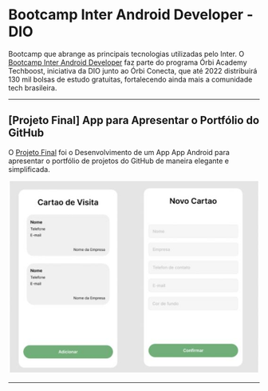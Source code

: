 # Bootcamp Inter Android Developer - DIO
Bootcamp que abrange as principais tecnologias utilizadas pelo Inter. O [Bootcamp Inter Android Developer](https://web.digitalinnovation.one/track/inter-android-developer) faz parte do programa Órbi Academy Techboost, iniciativa da DIO junto ao Órbi Conecta, que até 2022 distribuirá 130 mil bolsas de estudo gratuitas, fortalecendo ainda mais a comunidade tech brasileira.

-----

## [Projeto Final] App para Apresentar o Portfólio do GitHub
O [Projeto Final](https://github.com/willianmpreis/dio-inter-android-developer/tree/projeto-final) foi o Desenvolvimento de um App App Android para apresentar o portfólio de projetos do GitHub de maneira elegante e simplificada. 

![Alt text](/public/static/img/project_business_card.JPG?raw=true "Template")


------ 
